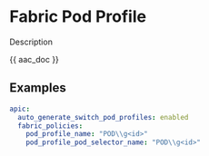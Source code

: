 # Fabric Pod Profile

Description

{{ aac_doc }}
## Examples

```yaml
apic:
  auto_generate_switch_pod_profiles: enabled
  fabric_policies:
    pod_profile_name: "POD\\g<id>"
    pod_profile_pod_selector_name: "POD\\g<id>"
```

